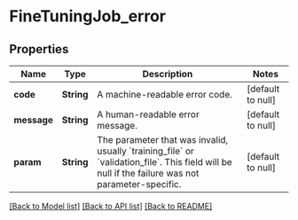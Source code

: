 # FineTuningJob_error
## Properties

| Name | Type | Description | Notes |
|------------ | ------------- | ------------- | -------------|
| **code** | **String** | A machine-readable error code. | [default to null] |
| **message** | **String** | A human-readable error message. | [default to null] |
| **param** | **String** | The parameter that was invalid, usually &#x60;training_file&#x60; or &#x60;validation_file&#x60;. This field will be null if the failure was not parameter-specific. | [default to null] |

[[Back to Model list]](../README.md#documentation-for-models) [[Back to API list]](../README.md#documentation-for-api-endpoints) [[Back to README]](../README.md)

